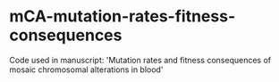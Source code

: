 # mCA-mutation-rates-fitness-consequences
Code used in manuscript: 'Mutation rates and fitness consequences of mosaic chromosomal alterations in blood'
